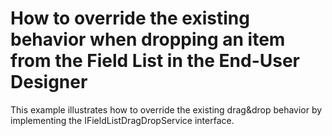 # How to override the existing behavior when dropping an item from the Field List in the End-User Designer


<p>This example illustrates how to override the existing drag&drop behavior by implementing the IFieldListDragDropService interface.</p>

<br/>


